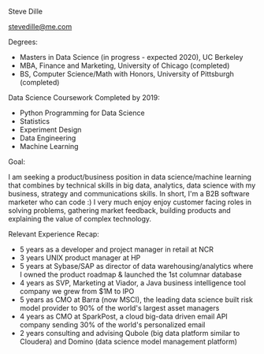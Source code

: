 Steve Dille

stevedille@me.com

Degrees:  
- Masters in Data Science (in progress - expected 2020), UC Berkeley  
- MBA, Finance and Marketing, University of Chicago (completed)  
- BS, Computer Science/Math with Honors, University of Pittsburgh (completed)  

Data Science Coursework Completed by 2019:

- Python Programming for Data Science  
- Statistics  
- Experiment Design   
- Data Engineering  
- Machine Learning  

Goal:  

I am seeking a product/business position in data science/machine learning that combines by technical skills in big data, analytics, data science with my business, strategy and communications skills.  In short, I'm a B2B software marketer who can code :)  I very much enjoy enjoy customer facing roles in solving problems, gathering market feedback, building products and explaining the value of complex technology.  

Relevant Experience Recap:  
- 5 years as a developer and project manager in retail at NCR
- 3 years UNIX product manager at HP
- 5 years at Sybase/SAP as director of data warehousing/analytics where I owned the product roadmap & launched the 1st columnar database
- 4 years as SVP, Marketing at Viador, a Java business intelligence tool company we grew from $1M to IPO
- 5 years as CMO at Barra (now MSCI), the leading data science built risk model provider to 90% of the world's largest asset managers
- 4 years as CMO at SparkPost, a cloud big-data driven email API company sending 30% of the world's personalized email
- 2 years consulting and advising Qubole (big data platform similar to Cloudera) and Domino (data science model management platform)
